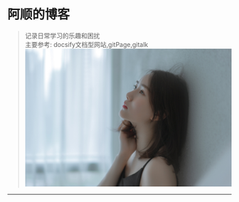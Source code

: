 # 阿顺的博客

> 记录日常学习的乐趣和困扰<br>
> 主要参考: docsify文档型网站,gitPage,gitalk
> ![pic1](./pic/人像%20唯美%20清新女孩4k壁纸_彼岸图网.jpg)





















































































---


